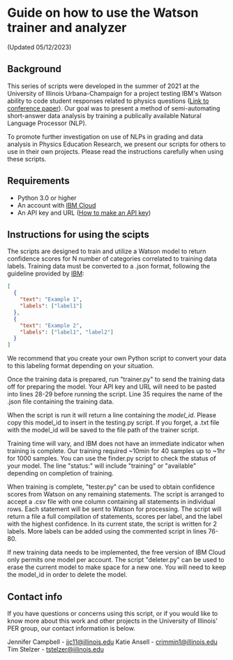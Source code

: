 # Guide on how to use the Watson trainer and analyzer

(Updated 05/12/2023)

## Background

This series of scripts were developed in the summer of 2021 at the University of Illinois Urbana-Champaign for a project testing IBM's Watson ability to code student responses related to physics questions ([Link to conference paper](https://www.per-central.org/items/perc/5582.pdf)). Our goal was to present a method of semi-automating short-answer data analysis by training a publically available Natural Language Processor (NLP).

To promote further investigation on use of NLPs in grading and data analysis in Physics Education Research, we present our scripts for others to use in their own projects. Please read the instructions carefully when using these scripts.

## Requirements

- Python 3.0 or higher
- An account with [IBM Cloud](https://cloud.ibm.com/registration)
- An API key and URL ([How to make an API key](https://cloud.ibm.com/docs/natural-language-understanding?topic=natural-language-understanding-getting-started))

## Instructions for using the scipts

The scripts are designed to train and utilize a Watson model to return confidence scores for N number of categories correlated to training data labels. Training data must be converted to a .json format, following the guideline provided by [IBM](https://cloud.ibm.com/docs/natural-language-understanding?topic=natural-language-understanding-classifications):

```json
[
  {
    "text": "Example 1",
    "labels": ["label1"]
  },
  {
    "text": "Example 2",
    "labels": ["label1", "label2"]
  }
]
```

We recommend that you create your own Python script to convert your data to this labeling format depending on your situation.

Once the training data is prepared, run "trainer.py" to send the training data off for preparing the model. Your API key and URL will need to be pasted into lines 28-29 before running the script. Line 35 requires the name of the .json file containing the training data.

When the script is run it will return a line containing the *model_id*. Please copy this model_id to insert in the testing.py script. If you forget, a .txt file with the model_id will be saved to the file path of the trainer script. 

Training time will vary, and IBM does not have an immediate indicator when training is complete. Our training required ~10min for 40 samples up to ~1hr for 1000 samples. You can use the finder.py script to check the status of your model. The line "status:" will include "training" or "available" depending on completion of training.

When training is complete, "tester.py" can be used to obtain confidence scores from Watson on any remaining statements. The script is arranged to accept a .csv file with one column containing all statements in individual rows. Each statement will be sent to Watson for processing. The script will return a file a full compilation of statements, scores per label, and the label with the highest confidence. In its current state, the script is written for 2 labels. More labels can be added using the commented script in lines 76-80.

If new training data needs to be implemented, the free version of IBM Cloud only permits one model per account. The script "deleter.py" can be used to erase the current model to make space for a new one. You will need to keep the model_id in order to delete the model.

## Contact info

If you have questions or concerns using this script, or if you would like to know more about this work and other projects in the University of Illinois' PER group, our contact information is below.

Jennifer Campbell - jjc11@illinois.edu
Katie Ansell - crimmin1@illinois.edu
Tim Stelzer - tstelzer@iilinois.edu
